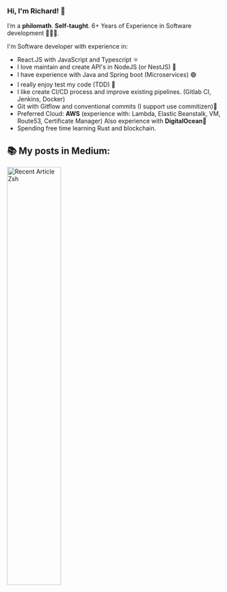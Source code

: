 ### Hi, I'm Richard! 🚀

I’m a **philomath**. **Self-taught**. 6+ Years of Experience in Software development 👨🏽‍💻.

I'm Software developer with experience in:

- React.JS with JavaScript and Typescript ⚛️
- I love maintain and create API's in NodeJS (or NestJS) 💎
- I have experience with Java and Spring boot (Microservices) 🟢
- I really enjoy test my code (TDD) 💙
- I like create CI/CD process and improve existing pipelines. (Gitlab CI, Jenkins, Docker)
- Git with Gitflow and conventional commits (I support use commitizen)💚
- Preferred Cloud: **AWS** (experience with: Lambda, Elastic Beanstalk, VM, Route53, Certificate Manager) Also experience with **DigitalOcean**🌊
- Spending free time learning Rust and blockchain.

## 📚 My posts in Medium: 
<a target="_blank" href="https://github-readme-medium-recent-article.vercel.app/medium/@rlozada808/0" ><img src="https://github-readme-medium-recent-article.vercel.app/medium/@rlozada808/0" alt="Recent Article Zsh" style="width:50%"/></a> 
